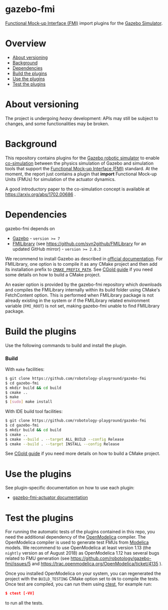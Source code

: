 # gazebo-fmi

[Functional Mock-up Interface (FMI)](https://fmi-standard.org/) import plugins for the [Gazebo Simulator](http://gazebosim.org/).

# Overview
- [About versioning](#about-versioning)
- [Background](#background)
- [Dependencies](#dependencies)
- [Build the plugins](#build-the-plugins)
- [Use the plugins](#use-the-plugins)
- [Test the plugins](#test-the-plugins)


# About versioning
The project is undergoing _heavy_ development: APIs may still be subject to changes, and some functionalities may be broken.


# Background
This repository contains plugins for the [Gazebo robotic simulator](http://gazebosim.org/) to enable
[co-simulation](https://en.wikipedia.org/wiki/Co-simulation) between the physics simulation of Gazebo
and simulation tools that support the [Functional Mock-up Interface (FMI)](https://fmi-standard.org/) standard.
At the moment, the report just contains a plugin that **import** Functional Mock-up Units (FMUs) for simulation of the actuator dynamics.

A good introductory paper to the co-simulation concept is available at https://arxiv.org/abs/1702.00686 .

# Dependencies
gazebo-fmi depends on
- [Gazebo](http://gazebosim.org/) - `version >= 7`
- [FMILibrary](https://jmodelica.org/) (see https://github.com/svn2github/FMILibrary for an updated GitHub mirror) - `version >= 2.0.3`

We recommend to install Gazebo as described  in [official documentation](http://gazebosim.org/tutorials?cat=install).
For FMILibrary, one option is to compile it as any CMake project and then add its installation prefix to [`CMAKE_PREFIX_PATH`](https://cmake.org/cmake/help/v3.10/variable/CMAKE_PREFIX_PATH.html).
See [CGold guide](https://cgold.readthedocs.io/en/latest/first-step.html) if you need some details on how to build a CMake project.

An easier option is provided by the gazebo-fmi repository which downloads and compiles the FMILibrary internally within its build folder using CMake's FetchContent option. This is performed when FMILibrary package is not already existing in the system or if the FMILibrary related environment variable (`FMI_ROOT`) is not set, making gazebo-fmi unable to find FMILibrary package.

# Build the plugins
Use the following commands to build and install the plugin.

### Build
With `make` facilities:
```bash
$ git clone https://github.com/robotology-playground/gazebo-fmi
$ cd gazebo-fmi
$ mkdir build && cd build
$ cmake ..
$ make
$ [sudo] make install
```

With IDE build tool facilities:
```bash
$ git clone https://github.com/robotology-playground/gazebo-fmi
$ cd gazebo-fmi
$ mkdir build && cd build
$ cmake ..
$ cmake --build . --target ALL_BUILD --config Release
$ cmake --build . --target INSTALL --config Release
```

See [CGold guide](https://cgold.readthedocs.io/en/latest/first-step.html) if you need more details on how to build a CMake project.

# Use the plugins
See plugin-specific documentation on how to use each plugin:
* [gazebo-fmi-actuator documentation](plugins/actuator/README.md)


# Test the plugins 
For running the automatic tests of the plugins contained in this repo, you need the additional dependency of the [OpenModelica](https://openmodelica.org/) compiler. The OpenModelica compiler is used to generate test FMUs from [Modelica](https://www.modelica.org/) models. We recommend to use OpenModelica at least version 1.13 (the `nightly` version as of August 2018) as OpenModelica 1.12 has several bugs related to FMU generation (see https://github.com/robotology/gazebo-fmi/issues/5 and https://trac.openmodelica.org/OpenModelica/ticket/4135 ). 

Once you  installed OpenModelica on your system, you can regenerated the project with the `BUILD_TESTING` CMake option set to `ON` to compile the tests. Once test are compiled, you can run them using [ctest](https://cmake.org/cmake/help/latest/manual/ctest.1.html), for example run:
```cmake
$ ctest [-VV]
```
to run all the tests.

